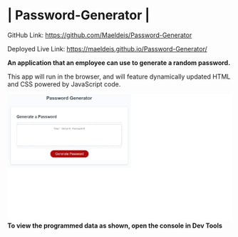 # | Password-Generator |

GitHub Link: https://github.com/Maeldeis/Password-Generator

Deployed Live Link: https://maeldeis.github.io/Password-Generator/

**An application that an employee can use to generate a random password.**

This app will run in the browser, and will feature dynamically updated HTML and CSS powered by JavaScript code.

![password generator](pass.png)
\
**To view the programmed data as shown, open the console in Dev Tools**